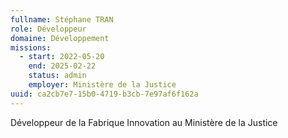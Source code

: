 ```yaml
---
fullname: Stéphane TRAN
role: Développeur
domaine: Développement
missions:
  - start: 2022-05-20
    end: 2025-02-22
    status: admin
    employer: Ministère de la Justice
uuid: ca2cb7e7-15b0-4719-b3cb-7e97af6f162a
---
```

Développeur de la Fabrique Innovation au Ministère de la Justice
